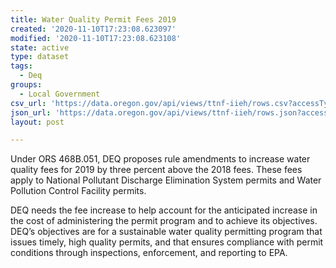 ```yaml
---
title: Water Quality Permit Fees 2019
created: '2020-11-10T17:23:08.623097'
modified: '2020-11-10T17:23:08.623108'
state: active
type: dataset
tags:
  - Deq
groups:
  - Local Government
csv_url: 'https://data.oregon.gov/api/views/ttnf-iieh/rows.csv?accessType=DOWNLOAD'
json_url: 'https://data.oregon.gov/api/views/ttnf-iieh/rows.json?accessType=DOWNLOAD'
layout: post

---
```

Under ORS 468B.051, DEQ proposes rule amendments to increase water quality fees for 2019 by three percent above the 2018 fees. These fees apply to National Pollutant Discharge Elimination System permits and Water Pollution Control Facility permits. 

DEQ needs the fee increase to help account for the anticipated increase in the cost of administering the permit program and to achieve its objectives. DEQ’s objectives are for a sustainable water quality permitting program that issues timely, high quality permits, and that ensures compliance with permit conditions through inspections, enforcement, and reporting to EPA.
